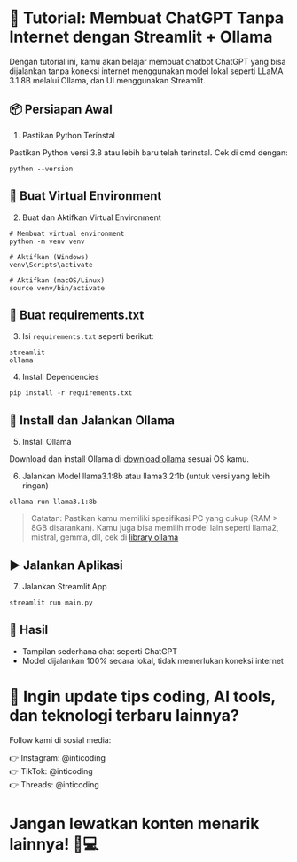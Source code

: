 # 🚀 Tutorial: Membuat ChatGPT Tanpa Internet dengan Streamlit + Ollama

Dengan tutorial ini, kamu akan belajar membuat chatbot ChatGPT yang bisa dijalankan tanpa koneksi internet menggunakan model lokal seperti LLaMA 3.1 8B melalui Ollama, dan UI menggunakan Streamlit.

## 📦 Persiapan Awal

1. Pastikan Python Terinstal

Pastikan Python versi 3.8 atau lebih baru telah terinstal. Cek di cmd dengan:

`python --version`

## 🐍 Buat Virtual Environment

2. Buat dan Aktifkan Virtual Environment

```
# Membuat virtual environment
python -m venv venv

# Aktifkan (Windows)
venv\Scripts\activate

# Aktifkan (macOS/Linux)
source venv/bin/activate
```

## 📜 Buat requirements.txt

3. Isi `requirements.txt` seperti berikut:
```
streamlit
ollama
```

4. Install Dependencies
```
pip install -r requirements.txt
```

## 🤖 Install dan Jalankan Ollama

5. Install Ollama

Download dan install Ollama di [download ollama](https://ollama.com/download) sesuai OS kamu.

6. Jalankan Model llama3.1:8b atau llama3.2:1b (untuk versi yang lebih ringan)
```
ollama run llama3.1:8b
```
> Catatan: Pastikan kamu memiliki spesifikasi PC yang cukup (RAM > 8GB disarankan). Kamu juga bisa memilih model lain seperti llama2, mistral, gemma, dll, cek di [library ollama](https://www.ollama.com/library)

## ▶️ Jalankan Aplikasi

7. Jalankan Streamlit App
```
streamlit run main.py
```

## 📝 Hasil

- Tampilan sederhana chat seperti ChatGPT
- Model dijalankan 100% secara lokal, tidak memerlukan koneksi internet

# 📲 Ingin update tips coding, AI tools, dan teknologi terbaru lainnya?

Follow kami di sosial media:

👉 Instagram: @inticoding  
👉 TikTok: @inticoding  
👉 Threads: @inticoding  

# Jangan lewatkan konten menarik lainnya! 🚀💻